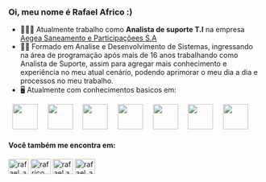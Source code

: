 ### Oi, meu nome é Rafael Africo :)

- 👨🏻‍💻 Atualmente trabalho como **Analista de suporte T.I** na empresa <a href="https://www.aegea.com.br.com/"> Aegea Saneamento e Participaçõees S.A</a>
- 🧗🏼 Formado em Analise e Desenvolvimento de Sistemas, ingressando na área de programação após mais de 16 anos trabalhando como Analista de Suporte, assim para agregar mais conhecimento e experiência no meu atual cenário, podendo aprimorar o meu dia a dia e processos no meu trabalho. 
- 🖥️ Atualmente com conhecimentos basicos em:

<div display="inline">
  &nbsp;&nbsp;<img src="https://cdn.jsdelivr.net/gh/devicons/devicon/icons/php/php-original.svg" width="50"/>&nbsp;&nbsp;
  &nbsp;&nbsp;<img src="https://cdn.jsdelivr.net/gh/devicons/devicon/icons/python/python-original.svg" width="50"/>&nbsp;&nbsp;
  &nbsp;&nbsp;<img src="https://cdn.jsdelivr.net/gh/devicons/devicon/icons/csharp/csharp-original.svg" width="50"/>&nbsp;&nbsp;
  &nbsp;&nbsp;<img src="https://cdn.jsdelivr.net/gh/devicons/devicon/icons/dotnetcore/dotnetcore-original.svg" width="50"/>&nbsp;&nbsp;  
  &nbsp;&nbsp;<img src="https://cdn.jsdelivr.net/gh/devicons/devicon/icons/javascript/javascript-original.svg" width="50"/>&nbsp;&nbsp;
  &nbsp;&nbsp;<img src="https://cdn.jsdelivr.net/gh/devicons/devicon/icons/microsoftsqlserver/microsoftsqlserver-plain-wordmark.svg" width="50"/>&nbsp;&nbsp;
  &nbsp;&nbsp;<img src="https://cdn.jsdelivr.net/gh/devicons/devicon/icons/mysql/mysql-original-wordmark.svg" width="50"/>&nbsp;&nbsp;
</div>

#### Você também me encontra em:
<div display="inline">
  <a href="https://twitter.com/rafael_africo" target="blank"><img align="center" src="https://raw.githubusercontent.com/rahuldkjain/github-profile-readme-generator/master/src/images/icons/Social/twitter.svg" alt="rafael_africo" height="30" width="40" /></a>
  <a href="https://linkedin.com/in/rafrico" target="blank"><img align="center" src="https://raw.githubusercontent.com/rahuldkjain/github-profile-readme-generator/master/src/images/icons/Social/linked-in-alt.svg" alt="rafrico" height="30" width="40" /></a>
  <a href="https://fb.com/rafael.africo" target="blank"><img align="center" src="https://raw.githubusercontent.com/rahuldkjain/github-profile-readme-generator/master/src/images/icons/Social/facebook.svg" alt="rafael.africo" height="30" width="40" /></a>
  <a href="https://instagram.com/rafael_africo" target="blank"><img align="center" src="https://raw.githubusercontent.com/rahuldkjain/github-profile-readme-generator/master/src/images/icons/Social/instagram.svg" alt="rafael_africo" height="30" width="40" /></a>  
</div>
